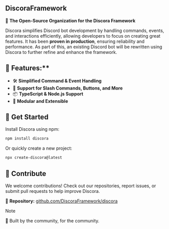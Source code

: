 
## DiscoraFramework  

🚀 **The Open-Source Organization for the Discora Framework**  


Discora simplifies Discord bot development by handling commands, events, and interactions efficiently, allowing developers to focus on creating great features. It has been **proven in production**, ensuring reliability and performance. As part of this, an existing Discord bot will be rewritten using Discora to further refine and enhance the framework.  


## 🌟 Features:**  
- 🛠 **Simplified Command & Event Handling**  
- 🔄 **Support for Slash Commands, Buttons, and More**  
- 📦 **TypeScript & Node.js Support**  
- 🧩 **Modular and Extensible**  

## 📜 Get Started  
Install Discora using npm:  

```sh
npm install discora
```
Or quickly create a new project:  
```sh
npx create-discora@latest
```

## 🤝 Contribute  
We welcome contributions! Check out our repositories, report issues, or submit pull requests to help improve Discora.  

🔗 **Repository:** [github.com/DiscoraFramework/discora](https://github.com/DiscoraFramework/discora)  

> [!note]
> 💙 Built by the community, for the community. 





